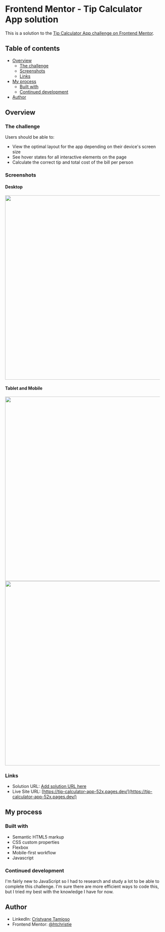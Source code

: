 # Frontend Mentor - Tip Calculator App solution

This is a solution to the [Tip Calculator App challenge on Frontend Mentor](https://www.frontendmentor.io/challenges/tip-calculator-app-ugJNGbJUX). 

## Table of contents

- [Overview](#overview)
  - [The challenge](#the-challenge)
  - [Screenshots](#screenshots)
  - [Links](#links)
- [My process](#my-process)
  - [Built with](#built-with)
  - [Continued development](#continued-development)
- [Author](#author)



## Overview

### The challenge

Users should be able to:

- View the optimal layout for the app depending on their device's screen size
- See hover states for all interactive elements on the page
- Calculate the correct tip and total cost of the bill per person

### Screenshots

#### Desktop
<img src="https://user-images.githubusercontent.com/84540148/158685058-c8760c69-c49f-4be9-83c4-e43c7975eb27.png" height="600">

#### Tablet and Mobile
<img src="https://user-images.githubusercontent.com/84540148/158685145-435a22f7-d2ff-4373-b3bb-59d91fcf7c2e.png" height="600"> <img src="https://user-images.githubusercontent.com/84540148/158685231-b9626581-6f67-4859-8c6f-2bfa11f66d7a.png" height="600"> 

### Links

- Solution URL: [Add solution URL here](https://your-solution-url.com)
- Live Site URL: [https://tip-calculator-app-52x.pages.dev/](https://tip-calculator-app-52x.pages.dev/)

## My process

### Built with

- Semantic HTML5 markup
- CSS custom properties
- Flexbox
- Mobile-first workflow
- Javascript

### Continued development

I'm fairly new to JavaScript so I had to research and study a lot to be able to complete this challenge. I'm sure there are more efficient ways to code this, but I tried my best with the knowledge I have for now. 

## Author

- LinkedIn: [Cristyane Tamioso](https://www.linkedin.com/in/cristyane-tamioso/)
- Frontend Mentor: [@htchristie](https://www.frontendmentor.io/profile/htchristie)
